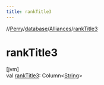 ```yaml
---
title: rankTitle3
---
```

//[Perry](../../../index.html)/[database](../index.html)/[Alliances](index.html)/[rankTitle3](rank-title3.html)



# rankTitle3



[jvm]\
val [rankTitle3](rank-title3.html): Column<[String](https://kotlinlang.org/api/latest/jvm/stdlib/kotlin/-string/index.html)>




